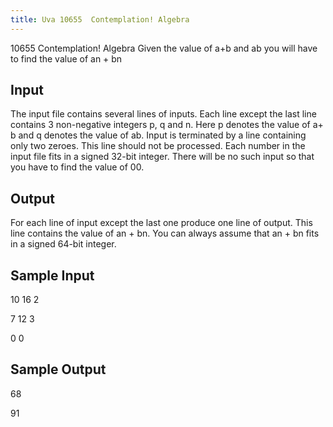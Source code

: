 ```yaml
---
title: Uva 10655  Contemplation! Algebra
---
```


10655 Contemplation! Algebra
Given the value of a+b and ab you will have to find the value of an + bn

## Input
The input file contains several lines of inputs. Each line except the last line contains 3 non-negative
integers p, q and n. Here p denotes the value of a+ b and q denotes the value of ab. Input is terminated
by a line containing only two zeroes. This line should not be processed. Each number in the input file
fits in a signed 32-bit integer. There will be no such input so that you have to find the value of 00.

## Output
For each line of input except the last one produce one line of output. This line contains the value of
an + bn. You can always assume that an + bn fits in a signed 64-bit integer.

## Sample Input
<p>10 16 2</p><p>7 12 3</p><p>0 0</p><p></p>

## Sample Output
<p>68</p><p>91</p>
